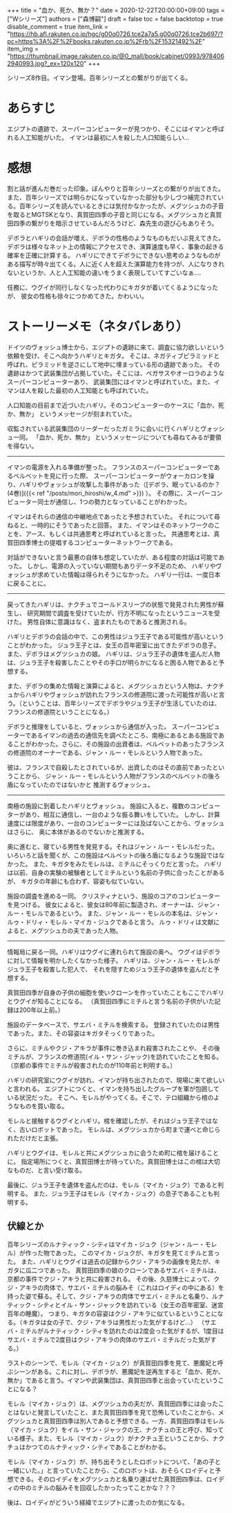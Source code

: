 +++
title = "血か、死か、無か？"
date = 2020-12-22T20:00:00+09:00
tags = ["Wシリーズ"]
authors = ["森博嗣"]
draft = false
toc = false
backtotop = true
disable_comment = true
item_link = "https://hb.afl.rakuten.co.jp/hgc/g00q0726.tce2a7a5.g00q0726.tce2b697/?pc=https%3A%2F%2Fbooks.rakuten.co.jp%2Frb%2F15321492%2F"
item_img = "https://thumbnail.image.rakuten.co.jp/@0_mall/book/cabinet/0993/9784062940993.jpg?_ex=120x120"
+++

シリーズ8作目。イマン登場。百年シリーズとの繋がりが出てくる。

# あらすじ
エジプトの遺跡で、スーパーコンピューターが見つかり、そこにはイマンと呼ばれる人工知能がいた。
イマンは最初に人を殺した人口知能らしい...

# 感想
割と話が進んだ巻だった印象。ぼんやりと百年シリーズとの繋がりが出てきた。また、百年シリーズでは明らかになっていなかった部分も少しづつ補完されている。百年シリーズを読んでいるときには気付かなかったが、メグツシュカの子音を取るとMGTSKとなり、真賀田四季の子音と同じになる。メグツシュカと真賀田四季の繋がりを暗示させているんだろうけど、森先生の遊び心もありそう。

デボラとハギリの会話が増え、デボラの性格のようなものもだいぶ見えてきた。
デボラは様々なネット上の情報にアクセスでき、演算速度も早く、事象の起きる確率を正確に計算する。
ハギリにできてデボラにできない思考のようなものがある描写が時々出てくる。人に近く人を超えた演算能力を持つが、人になりきれないというか、人と人工知能の違いをうまく表現していてすごいなぁ....

任務に、ウグイが同行しなくなった代わりにキガタが着いてくるようになったが、
彼女の性格も徐々につかめてきた。かわいい。

# ストーリーメモ（ネタバレあり）
ドイツのヴォッシュ博士から、エジプトの遺跡に来て、調査に協力欲しいという依頼を受け、そこへ向かうハギリとキガタ。
そこは、ネガティブピラミッドと呼ばれ、ピラミッドを逆さにして地中に埋まっている形の遺跡であった。
その遺跡はかつて武装集団が占拠していた。そこには、ペガサスやオーロラのようなスーパーコンピューターあり、
武装集団にはイマンと呼ばれていた。また、イマンは人を殺した最初の人工知能とも呼ばれていた。

人口知能の目前まで近づいたハギリ。そのコンピューターのケースに「血か、死か、無か」 というメッセージが刻まれていた。

収監されている武装集団のリーダーだったガミラに会いに行くハギリとヴォッシュ一同。
「血か、死か、無か」 というメッセージについても尋ねてみるが要領を得ない。

---

イマンの電源を入れる準備が整った。
フランスのスーパーコンピューターであるベルベットを見に行った際、
スーパーコンピューターがウォーカロンを操り、ハギリやヴォッシュが攻撃した事件があった（[デボラ、眠っているのか？(4巻)]({{< ref "/posts/mori_hiroshi/w_4.md" >}})
）。
その際に、スーパーコンピューター同士が通信し、1つの勢力となっていることがわかった。

イマンはそれらの通信の中継地点であったと予想されていた。
それについて尋ねると、一時的にそうであったと回答。
また、イマンはそのネットワークのことを、アース、もしくは共通思考と呼ばれていると言った。
共通思考とは、真賀田四季博士の提唱するコンピューターネットワークである。

対話ができないと言う最悪の自体も想定していたが、ある程度の対話は可能であった。
しかし、電源の入っていない期間もありデータ不足のため、
ハギリやヴォッシュが求めていた情報は得られそうになかった。
ハギリ一行は、一度日本に戻ることに。

---

戻ってきたハギリは、ナクチュでコールドスリープの状態で発見された男性が蘇生し、
研究期間で調査を受けていたが、行方不明になったというニュースを受けた。
男性自体に意識はなく、盗まれたものであると推測される。
 
ハギリとデボラの会話の中で、この男性はジュラ王子である可能性が高いということがわかった。
ジュラ王子とは、女王の百年密室に出てきたデボラの息子。また、デボラはメグツシュカの娘。
ハギリは、ジュラ王子の遺体を盗んだ人物は、ジュラ王子を殺害したことやその手口が明らかになると困る人物であると予想する。

また、デボラの集めた情報と演算によると、メグツシュカという人物は、ナクチュからハギリやヴォッシュが訪れたフランスの修道院に渡った可能性が高いと言う。（ということは、百年シリーズでデボラやジュラ王子が生活していたのは、フランスの修道院ということになる。）

デボラと推理をしていると、ヴォッシュから通信が入った。
スーパーコンピューターであるイマンの過去の通信先を調べたところ、南極にあるとある施設であることがわかった。さらに、その施設の出資者は、ベルベットのあったフランスの修道院のオーナーである、ジャン・ルー・モレルという人物であった。

彼は、フランスで自殺したとされているが、出資したのはその直前であったということから、
ジャン・ルー・モレルという人物がフランスのベルベットの後ろ盾になっていたのではないかと
推測するヴォッシュ。

---

南極の施設に到着したハギリとヴォッシュ。
施設に入ると、複数のコンピューターがあり、相互に通信し、一台のような振る舞いをしていた。
しかし、計算速度には限度があり、一台のコンピューターには及ばないことから、ヴォッシュはさらに、
奥に本体があるのでないかと推測する。

奥に進むと、寝ている男性を発見する。それはジャン・ルー・モレルだった。
いろいろと話を聞くが、この施設はベルベットの後ろ盾になるような施設ではなかった。
また、キガタをみたモレルは、ミチルにそっくりだと言った。
ハギリは以前、自身の実験の被験者としてミチルという名前の子供に合ったことがあるが、
キガタの年齢にも合わず、容姿も似ていない。

施設の調査を進める一同。
クリスティナという、施設のコアのコンピューターを見つける。
彼女によると、彼女は80年前に製造され、オーナーは、ジャン・ルー・モレルであるという。
また、ジャン・ルー・モレルの本名は、ジャン・ルゥ・ドリィ・モレル・マイカ・ジュクであると言う。
ルゥ・ドリィは文献によると、メグツシュカの夫であった人物。

---
 
情報局に戻る一同。ハギリはウグイに連れられて施設の奥へ。
ウグイはデボラに対して情報を明かしたくなかった様子。
ハギリは、ジャン・ルー・モレルがジュラ王子を殺害した犯人で、
それを隠すためジュラ王子の遺体を盗んだと予想する。

真賀田四季が自身の子供の細胞を使いクローンを作っていたこともここでハギリとウグイが知ることになる。
（真賀田四季にミチルと言う名前の子供がいた記録は200年以上前。）

施設のデータベースで、サエバ・ミチルを検索する。
登録されていたのは男性であった。また、その容姿はキガタそっくりであった。

さらに、ミチルやクジ・アキラが事件に巻き込まれ殺害されたことや、
その後ミチルが、フランスの修道院(イル・サン・ジャック)を訪れていたことを知る。
（京都の事件でミチルが殺害されたのが110年前と判明する。）

ハギリの研究室にウグイが訪れ、イマンが持ち出されたので、現場に来て欲しいと言われる。
エジプトにつくと、イマンを持ち出したグループを軍が包囲している状況だった。
そこへ、モレルがやってくる。そこで、テロ組織から棺のようなものを買い取る。

モレルと接触するウグイとハギリ。棺を確認したが、それはジュラ王子ではなく、古いロボットであった。
モレルは、メグツシュカから町まで運べと命じられただけだと主張。

ハギリとウグイは、モレルと共にメグツシュカに会うため町に棺を届けることに。
指定場所につくと、真賀田博士が待っていた。真賀田博士はこの棺は大切なものだ、と言い受け取る。

最後に、ジュラ王子を遺体を盗んだのは、モレル（マイカ・ジュク）であると判明する。
また、ジュラ王子はモレル（マイカ・ジュク）の息子であることも判明する。

## 伏線とか
百年シリーズのルナティック・シティはマイカ・ジュク（ジャン・ルー・モレル）が作った物であった。
このマイカ・ジュクが、キガタを見てミチルと言った。
また、ハギリとウグイは過去の記録からクジ・アキラの画像を見たが、キガタに瓜二つであった。
真賀田四季の娘のクローンであるサエバ・ミチルは、京都の事件でクジ・アキラと共に殺害される。
その後、久慈博士によって、クジ・アキラの肉体で、サエバ・ミチルの脳みそ（これはロイディの中にある）を持った姿で蘇る。そして、クジ・アキラの肉体でサエバ・ミチルと名乗り、ルナティック・シティとイル・サン・ジャックを訪れている（女王の百年密室、迷宮百年の睡魔）。
つまり、キガタの容姿はクジ・アキラに似ているということになる。（キガタは女の子で、クジ・アキラは男性だった気がするけど...）
（サエバ・ミチルがルナティック・シティを訪れたのは2度会った気がするが、1度目はサエバ・ミチルで2度目はクジ・アキラの肉体のサエバ・ミチルだった気がする。）


ラストのシーンで、モレル（マイカ・ジュク）が真賀田四季を見て、悪魔妃と呼ぶシーンがある。これに対し、デボラが、悪魔妃を逆再生すると「血か、死か、無か」であると言う。イマンや武装集団は、真賀田四季と出会っていたということになる？

モレル（マイカ・ジュク）は、メグツシュカの夫だが、真賀田四季には会ったことはないと発言していたこと、また真賀田四季を見て恐怖していたことから、メグツシュカと真賀田四季は別人であると予想できる。一方、真賀田四季はモレル（マイカ・ジュク）をイル・サン・ジャックの王、ナクチュの王と呼び、知っている様子。また、モレル（マイカ・ジュク）がナクチュ王ということから、ナクチュはかつてのルナティック・シティであることがわかる。

モレル（マイカ・ジュク）が、持ち出そうとしたロボットについて、「あの子と一緒にいた。」と言っていたことから、このロボットは、おそらくロイディと予想できる。そのロイディをメグツシュカと名乗り運ばせた真賀田四季は、ロイディの中のミチルの脳みそを回収したかったってことかな？？？

後は、ロイディがどういう経緯でエジプトに渡ったのか気になる。

